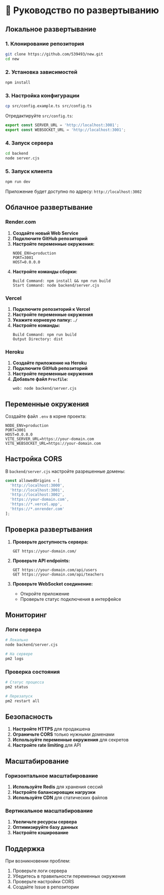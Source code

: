 # 🚀 Руководство по развертыванию

## Локальное развертывание

### 1. Клонирование репозитория
```bash
git clone https://github.com/539493/new.git
cd new
```

### 2. Установка зависимостей
```bash
npm install
```

### 3. Настройка конфигурации
```bash
cp src/config.example.ts src/config.ts
```

Отредактируйте `src/config.ts`:
```typescript
export const SERVER_URL = 'http://localhost:3001';
export const WEBSOCKET_URL = 'http://localhost:3001';
```

### 4. Запуск сервера
```bash
cd backend
node server.cjs
```

### 5. Запуск клиента
```bash
npm run dev
```

Приложение будет доступно по адресу: `http://localhost:3002`

## Облачное развертывание

### Render.com

1. **Создайте новый Web Service**
2. **Подключите GitHub репозиторий**
3. **Настройте переменные окружения:**
   ```
   NODE_ENV=production
   PORT=3001
   HOST=0.0.0.0
   ```
4. **Настройте команды сборки:**
   ```
   Build Command: npm install && npm run build
   Start Command: node backend/server.cjs
   ```

### Vercel

1. **Подключите репозиторий к Vercel**
2. **Настройте переменные окружения**
3. **Укажите корневую папку: `./`**
4. **Настройте команды:**
   ```
   Build Command: npm run build
   Output Directory: dist
   ```

### Heroku

1. **Создайте приложение на Heroku**
2. **Подключите GitHub репозиторий**
3. **Настройте переменные окружения**
4. **Добавьте файл `Procfile`:**
   ```
   web: node backend/server.cjs
   ```

## Переменные окружения

Создайте файл `.env` в корне проекта:

```env
NODE_ENV=production
PORT=3001
HOST=0.0.0.0
VITE_SERVER_URL=https://your-domain.com
VITE_WEBSOCKET_URL=https://your-domain.com
```

## Настройка CORS

В `backend/server.cjs` настройте разрешенные домены:

```javascript
const allowedOrigins = [
  'http://localhost:3000',
  'http://localhost:3001',
  'http://localhost:3002',
  'https://your-domain.com',
  'https://*.vercel.app',
  'https://*.onrender.com'
];
```

## Проверка развертывания

1. **Проверьте доступность сервера:**
   ```
   GET https://your-domain.com/
   ```

2. **Проверьте API endpoints:**
   ```
   GET https://your-domain.com/api/users
   GET https://your-domain.com/api/teachers
   ```

3. **Проверьте WebSocket соединение:**
   - Откройте приложение
   - Проверьте статус подключения в интерфейсе

## Мониторинг

### Логи сервера
```bash
# Локально
node backend/server.cjs

# На сервере
pm2 logs
```

### Проверка состояния
```bash
# Статус процесса
pm2 status

# Перезапуск
pm2 restart all
```

## Безопасность

1. **Настройте HTTPS** для продакшена
2. **Ограничьте CORS** только нужными доменами
3. **Используйте переменные окружения** для секретов
4. **Настройте rate limiting** для API

## Масштабирование

### Горизонтальное масштабирование
1. **Используйте Redis** для хранения сессий
2. **Настройте балансировщик нагрузки**
3. **Используйте CDN** для статических файлов

### Вертикальное масштабирование
1. **Увеличьте ресурсы сервера**
2. **Оптимизируйте базу данных**
3. **Настройте кэширование**

## Поддержка

При возникновении проблем:
1. Проверьте логи сервера
2. Убедитесь в правильности переменных окружения
3. Проверьте настройки CORS
4. Создайте Issue в репозитории 